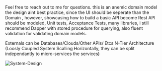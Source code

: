 
Feel free to reach out to me for questions.
this is an anemic domain model the design aint best practice, since the UI should be seperate than the Domain , however, showcasing how to build a basic API become Rest API should be modeled, Unit tests, Acceptance Tests, many libraries, i still recommend Dapper with stored procedure for querying, also fluent validation for validating domain models.

Externals can be Databases/Clouds/Other APIs/ Etcs
N-Tier Architecture (Loosly Coupled System Scalling Horizontally, they can be split independantly to micro-services the services)

![System-Design](https://user-images.githubusercontent.com/103900072/195387537-41445d89-293b-4bfd-ac68-1a42725e9f7b.png)
